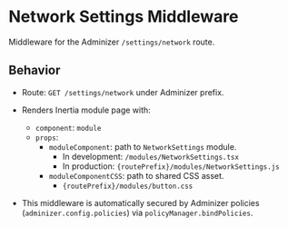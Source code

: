 # Network Settings Middleware

Middleware for the Adminizer `/settings/network` route.

## Behavior

- Route: `GET /settings/network` under Adminizer prefix.
- Renders Inertia module page with:
  - `component`: `module`
  - `props`:
    - `moduleComponent`: path to `NetworkSettings` module.
      - In development: `/modules/NetworkSettings.tsx`
      - In production: `{routePrefix}/modules/NetworkSettings.js`
    - `moduleComponentCSS`: path to shared CSS asset.
      - `{routePrefix}/modules/button.css`
    
- This middleware is automatically secured by Adminizer policies (`adminizer.config.policies`) via `policyManager.bindPolicies`.

